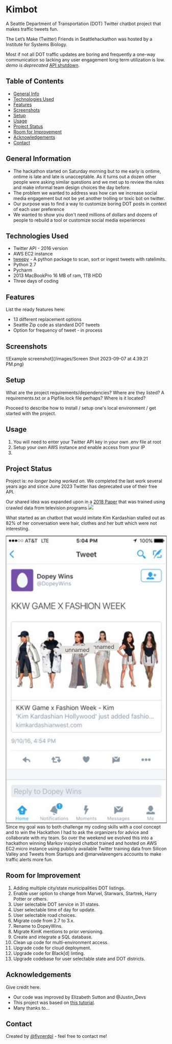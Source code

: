 # Kimbot

A Seattle Department of Transportation (DOT) Twitter chatbot project that makes traffic tweets fun.

The Let’s Make (Twitter) Friends in Seattlehackathon was hosted by a Institute for Systems Biology.

Most if not all DOT traffic updates are boring and frequently a one-way communication so lacking any user engagement 
long term utilization is low. _demo is deprecated_ [API shutdown](https://sea.mashable.com/tech/24506/twitter-api-changes-crush-possumeveryhour-and-other-good-bots#:~:text=Twitter%27s%20API%20used%20to%20be,switching%20to%20a%20paid%20one.).

## Table of Contents
* [General Info](#general-information)
* [Technologies Used](#technologies-used)
* [Features](#features)
* [Screenshots](#screenshots)
* [Setup](#setup)
* [Usage](#usage)
* [Project Status](#project-status)
* [Room for Improvement](#room-for-improvement)
* [Acknowledgements](#acknowledgements)
* [Contact](#contact)
<!-- * [License](#license) -->


## General Information
- The hackathon started on Saturday morning but to me early is ontime, ontime is late and late is unacceptable. As 
  it turns out a dozen other people were asking similar questions and we met up to review the rules and make 
  informal team design choices the day before.
- The problem we wanted to address was how can we increase social media engagement but not be yet another 
  trolling or toxic bot on twitter.
- Our purpose was to find a way to customize boring DOT posts in context of each user preference
- We wanted to show you don't need millions of dollars and dozens of people to rebuild a tool or customize social 
  media experiences
<!-- You don't have to answer all the questions - just the ones relevant to your project. -->


## Technologies Used
- Twitter API - 2016 version
- AWS EC2 instance
- [tweepy](https://github.com/tweepy/tweepy.github.com) - A python package to scan, sort or ingest tweets with 
  ratelimits.
- Python 2.7
- Pycharm
- 2013 MacBookPro 16 MB of ram, 1TB HDD
- Three days of coding


## Features
List the ready features here:
- 13 different replacement options
- Seattle Zip code as standard DOT tweets
- Option for frequency of tweet - in process


## Screenshots
![Example screenshot](/images/Screen Shot 2023-09-07 at 4.39.21 PM.png)
<!-- If you have screenshots you'd like to share, include them here. -->


## Setup
What are the project requirements/dependencies? Where are they listed? A requirements.txt or a Pipfile.lock file perhaps? Where is it located?

Proceed to describe how to install / setup one's local environment / get started with the project.


## Usage
1. You will need to enter your Twitter API key in your own .env file at root
2. Setup your own AWS instance and enable access from your IP
3. 


## Project Status
Project is: _no longer being worked on_. We completed the last work several years ago and since June 2023 Twitter 
has deprecated use of their free API.

Our shared idea was expanded upon in a [2018 Paper](https://www.researchgatenet/publication/317977462_Predicting_TV_programme_audience_by_using_twitter_based_metrics) that was trained 
using crawled data 
from television programs
<img src="images/v2/Twitter_Kimbot/Twitter-Vigilance-Architecture.png"/>

What started as an chatbot that would imitate Kim Kardashian stalled out as 82% of her conversation were hair, 
clothes and her butt which were not interesting. 

<img src="images/Screen Shot 2023-09-07 at 4.39.01 PM.png"/>
Since my goal was to both challenge my coding skills with a cool 
concept and to win the Hackathon I had to ask the organizers for advice and collaborate with my team. So over the 
weekend we evolved this 
into a 
hackathon winning 
Markov 
inspired chatbot
trained and hosted on AWS EC2 micro 
instance using publicly available Twitter training data from Silicon Valley and Tweets from Startups and 
@marvelavengers accounts to make traffic alerts more fun.


## Room for Improvement
1. Adding multiple city/state municipalities DOT listings.
2. Enable user option to change from Marvel, Starwars, Startrek, Harry Potter or others.
3. User selectable DOT service in 31 states.
4. User selectable time of day for update.
5. User selectable road choices.
6. Migrate code from 2.7 to 3.x.
7. Rename to DopeyWins.
8. Migrate KimK mentions to prior versioning.
9. Create and integrate a SQL database.
10. Clean up code for multi-environment access. 
11. Upgrade code for cloud deployment.
12. Upgrade code for Black[d] linting.
13. Upgrade codebase for user selectable state and DOT districts.


## Acknowledgements
Give credit here.
- Our code was improved by Elizabeth Sutton and @Justin_Devs
- This project was based on [this tutorial](https://www.example.com).
- Many thanks to...


## Contact
Created by [@flynerdpl](https://www.flynerd.pl/) - feel free to contact me!


<!-- Optional -->
<!-- ## License -->
<!-- This project is open source and available under the [... License](). -->

<!-- You don't have to include all sections - just the one's relevant to your project -->
